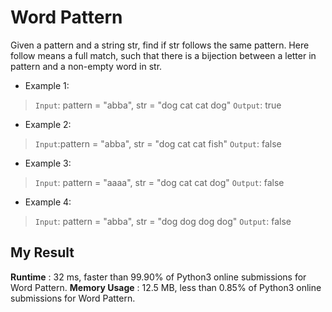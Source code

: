 # Word Pattern

Given a pattern and a string str, find if str follows the same pattern.
Here follow means a full match, such that there is a bijection between a letter in pattern and a non-empty word in str.

- Example 1:

> `Input`: pattern = "abba", str = "dog cat cat dog"
`Output`: true

- Example 2:

> `Input`:pattern = "abba", str = "dog cat cat fish"
`Output`: false

- Example 3:

> `Input`: pattern = "aaaa", str = "dog cat cat dog"
`Output`: false

- Example 4:

> `Input`: pattern = "abba", str = "dog dog dog dog"
`Output`: false

## My Result

**Runtime** : 32 ms, faster than 99.90% of Python3 online submissions for Word Pattern.
**Memory Usage** : 12.5 MB, less than 0.85% of Python3 online submissions for Word Pattern.
